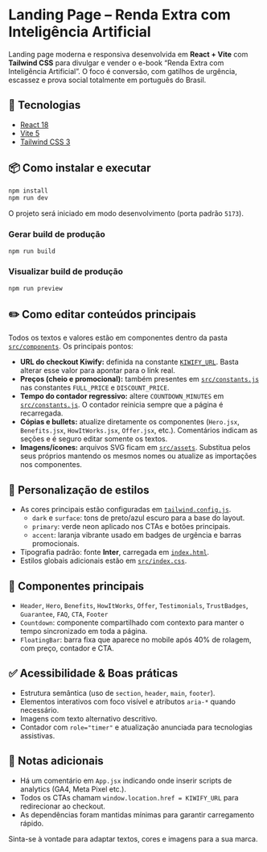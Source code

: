 # Landing Page – Renda Extra com Inteligência Artificial

Landing page moderna e responsiva desenvolvida em **React + Vite** com **Tailwind CSS** para divulgar e vender o e-book “Renda Extra com Inteligência Artificial”. O foco é conversão, com gatilhos de urgência, escassez e prova social totalmente em português do Brasil.

## 🚀 Tecnologias

- [React 18](https://react.dev/)
- [Vite 5](https://vitejs.dev/)
- [Tailwind CSS 3](https://tailwindcss.com/)

## 📦 Como instalar e executar

```bash
npm install
npm run dev
```

O projeto será iniciado em modo desenvolvimento (porta padrão `5173`).

### Gerar build de produção

```bash
npm run build
```

### Visualizar build de produção

```bash
npm run preview
```

## ✏️ Como editar conteúdos principais

Todos os textos e valores estão em componentes dentro da pasta [`src/components`](./src/components). Os principais pontos:

- **URL do checkout Kiwify:** definida na constante [`KIWIFY_URL`](./src/constants.js). Basta alterar esse valor para apontar para o link real.
- **Preços (cheio e promocional):** também presentes em [`src/constants.js`](./src/constants.js) nas constantes `FULL_PRICE` e `DISCOUNT_PRICE`.
- **Tempo do contador regressivo:** altere `COUNTDOWN_MINUTES` em [`src/constants.js`](./src/constants.js). O contador reinicia sempre que a página é recarregada.
- **Cópias e bullets:** atualize diretamente os componentes (`Hero.jsx`, `Benefits.jsx`, `HowItWorks.jsx`, `Offer.jsx`, etc.). Comentários indicam as seções e é seguro editar somente os textos.
- **Imagens/ícones:** arquivos SVG ficam em [`src/assets`](./src/assets). Substitua pelos seus próprios mantendo os mesmos nomes ou atualize as importações nos componentes.

## 🎨 Personalização de estilos

- As cores principais estão configuradas em [`tailwind.config.js`](./tailwind.config.js).
  - `dark` e `surface`: tons de preto/azul escuro para a base do layout.
  - `primary`: verde neon aplicado nos CTAs e botões principais.
  - `accent`: laranja vibrante usado em badges de urgência e barras promocionais.
- Tipografia padrão: fonte **Inter**, carregada em [`index.html`](./index.html).
- Estilos globais adicionais estão em [`src/index.css`](./src/index.css).

## 🧩 Componentes principais

- `Header`, `Hero`, `Benefits`, `HowItWorks`, `Offer`, `Testimonials`, `TrustBadges`, `Guarantee`, `FAQ`, `CTA`, `Footer`
- `Countdown`: componente compartilhado com contexto para manter o tempo sincronizado em toda a página.
- `FloatingBar`: barra fixa que aparece no mobile após 40% de rolagem, com preço, contador e CTA.

## ✅ Acessibilidade & Boas práticas

- Estrutura semântica (uso de `section`, `header`, `main`, `footer`).
- Elementos interativos com foco visível e atributos `aria-*` quando necessário.
- Imagens com texto alternativo descritivo.
- Contador com `role="timer"` e atualização anunciada para tecnologias assistivas.

## 📝 Notas adicionais

- Há um comentário em `App.jsx` indicando onde inserir scripts de analytics (GA4, Meta Pixel etc.).
- Todos os CTAs chamam `window.location.href = KIWIFY_URL` para redirecionar ao checkout.
- As dependências foram mantidas mínimas para garantir carregamento rápido.

Sinta-se à vontade para adaptar textos, cores e imagens para a sua marca.
